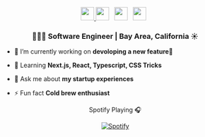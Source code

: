
<p align='center'> 
<a href="https://linkedin.com/in/cagansevencan//"><img height="30" src="https://raw.githubusercontent.com/trinwin/trinwin/master/icons/linkedin.png?raw=true"> </a>
<a href="https://dev.to/cagansevencan"><img height="30" src="https://raw.githubusercontent.com/trinwin/trinwin/master/icons/devto.png"></a>&nbsp;&nbsp;
<a href="https://www.facebook.com/cagansevencan/"><img height="30" src="https://raw.githubusercontent.com/trinwin/trinwin/master/icons/facebook.png"></a>&nbsp;&nbsp;
<a href="https://medium.com/@cagan.sevencan"><img height="30" src="https://raw.githubusercontent.com/trinwin/trinwin/master/icons/medium.png?raw=true"></a>&nbsp;&nbsp;



<h3 align="center">👨🏻‍💻 Software Engineer | Bay Area, California ☀️</h3>


- 🔭 I’m currently working on **devoloping a new feature📱**

- 🌱 Learning **Next.js, React, Typescript, CSS Tricks**

- 💬 Ask me about **my startup experiences**

- ⚡ Fun fact **Cold brew enthusiast**


<div align="center"?

#### Spotify Playing 🎧

[![Spotify](https://novatorem-cagan.vercel.app/api/spotify)](https://open.spotify.com/user/1299726247?si=tqvjmmC6SgGmwdfJNgCJwA)

</div>
